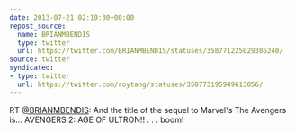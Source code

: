 ```yaml
---
date: 2013-07-21 02:19:30+00:00
repost_source:
  name: BRIANMBENDIS
  type: twitter
  url: https://twitter.com/BRIANMBENDIS/statuses/358771225029386240/
source: twitter
syndicated:
- type: twitter
  url: https://twitter.com/roytang/statuses/358773195949613056/
---
```


RT [@BRIANMBENDIS](https://twitter.com/BRIANMBENDIS/): And the title of the sequel to Marvel's The Avengers is... AVENGERS 2: AGE OF ULTRON!!       .  .   .   boom!